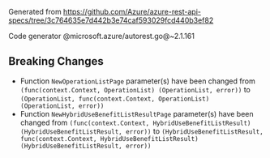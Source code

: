 Generated from https://github.com/Azure/azure-rest-api-specs/tree/3c764635e7d442b3e74caf593029fcd440b3ef82

Code generator @microsoft.azure/autorest.go@~2.1.161

## Breaking Changes

- Function `NewOperationListPage` parameter(s) have been changed from `(func(context.Context, OperationList) (OperationList, error))` to `(OperationList, func(context.Context, OperationList) (OperationList, error))`
- Function `NewHybridUseBenefitListResultPage` parameter(s) have been changed from `(func(context.Context, HybridUseBenefitListResult) (HybridUseBenefitListResult, error))` to `(HybridUseBenefitListResult, func(context.Context, HybridUseBenefitListResult) (HybridUseBenefitListResult, error))`
